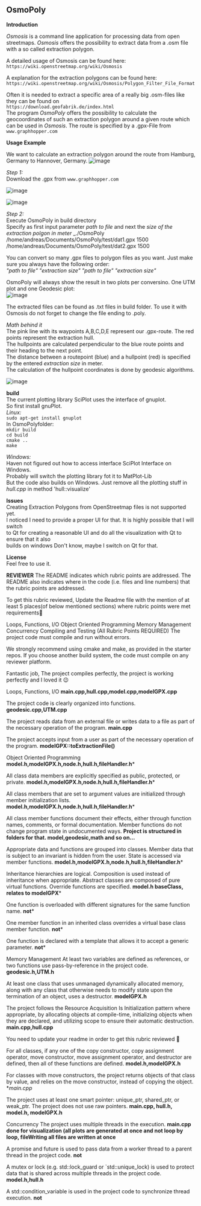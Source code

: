 ## OsmoPoly

**Introduction**

_Osmosis_ is a command line application for processing data from open streetmaps. 
_Osmosis_ offers the possibility to extract data from a .osm file with a so called extraction polygon.

A detailed usage of Osmosis can be found here:<br/>
`https://wiki.openstreetmap.org/wiki/Osmosis`

A explanation for the extraction polygons can be found here:<br/>
`https://wiki.openstreetmap.org/wiki/Osmosis/Polygon_Filter_File_Format`

Often it is needed to extract a specific area of a really big .osm-files like they can be found on<br/>
`https://download.geofabrik.de/index.html`<br/>
The program _OsmoPoly_ offers the possibility to calculate the geocoordinates of such an extraction polygon
around a given route which can be used in _Osmosis_. 
The route is specified by a .gpx-File from<br/>
`www.graphhopper.com`

**Usage Example**

We want to calculate an extraction polygon around the route from Hamburg, Germany to Hannover, Germany.
![image](https://user-images.githubusercontent.com/42981587/109389296-49396a00-790c-11eb-8846-fb2da954f00d.png)

_Step 1:_</br>
Download the .gpx from `www.graphhopper.com` </br>

![image](https://user-images.githubusercontent.com/42981587/109389359-7be36280-790c-11eb-85ca-186c8ce202fb.png)

![image](https://user-images.githubusercontent.com/42981587/109389366-800f8000-790c-11eb-9fb0-bd09183027a9.png)

_Step 2:_</br>
Execute OsmoPoly in build directory </br>
Specify as first input parameter _path to file_ and next the _size of the extraction polgon in meter_
_./OsmoPoly /home/andreas/Documents/OsmoPoly/test/dat1.gpx 1500 /home/andreas/Documents/OsmoPoly/test/dat2.gpx 1500 

You can convert so many .gpx files to polygon files as you want. Just make sure you always have the following order: </br>
_"path to file" "extraction size" "path to file" "extraction size"_

OsmoPoly will always show the result in two plots per conversino. One UTM plot and one Geodesic plot: </br>
![image](https://user-images.githubusercontent.com/42981587/109389772-23ad6000-790e-11eb-86cc-9461dfc155a0.png)


The extracted files can be found as .txt files in build folder. To use it with Osmosis do not forget to change the file ending
to .poly. </br>


_Math behind it_ </br>
The pink line with its waypoints A,B,C,D,E represent our .gpx-route. The red points represent the extraction hull. </br>
The hullpoints are calculated perpendicular to the blue route points and their heading to the next point. </br>
The distance between a routepoint (blue) and a hullpoint  (red) is specified by the entered _extraction size_ in meter. </br>
The calculation of the hullpoint coordinates is done by geodesic algorithms. 

![image](https://user-images.githubusercontent.com/42981587/109389778-2d36c800-790e-11eb-9613-c41772c310d2.png)

**build** </br>
The current plotting library SciPlot uses the interface of gnuplot.</br> So first install gnuPlot.</br>
_Linux:_ </br>
`sudo apt-get install gnuplot`</br>
In OsmoPolyfolder:</br>
`mkdir build` </br>
`cd build` </br>
`cmake .. `</br>
`make`</br>

_Windows:_ </br>
Haven not figured out how to access interface SciPlot Interface on Windows. </br>
Probably will switch the plotting library fot it to MatPlot-Lib </br>
But the code also builds on Windows. Just remove all the plotting stuff in </br>
_hull.cpp_ in method 'hull::visualize'

**Issues**</br>
Creating Extraction Polygons from OpenStreetmap files is not supported yet.</br>
I noticed I need to provide a proper UI for that. It is highly possible that I will switch </br>
to Qt for creating a reasonable UI and do all the visualization with Qt to ensure that it also </br>
builds on windows
Don't know, maybe I switch on Qt for that.

**License**</br>
Feel free to use it. 


**REVIEWER**
The README indicates which rubric points are addressed. The README also indicates where in the code (i.e. files and line numbers) that the rubric points are addressed.

To get this rubric reviewed, Update the Readme file with the mention of at least 5 places(of below mentioned sections) where rubric points were met requirements:raised_hands:

Loops, Functions, I/O
Object Oriented Programming
Memory Management
Concurrency
Compiling and Testing (All Rubric Points REQUIRED)
The project code must compile and run without errors.

We strongly recommend using cmake and make, as provided in the starter repos. If you choose another build system, the code must compile on any reviewer platform.

Fantastic job, The project compiles perfectly, the project is working perfectly and I loved it :wink:

Loops, Functions, I/O
**main.cpp,hull.cpp,model.cpp,modelGPX.cpp**

The project code is clearly organized into functions.
**geodesic.cpp,UTM.cpp**

The project reads data from an external file or writes data to a file as part of the necessary operation of the program.
**main.cpp**

The project accepts input from a user as part of the necessary operation of the program.
**modelGPX::toExtractionFile()**

Object Oriented Programming
**model.h,modelGPX.h,node.h,hull.h,fileHandler.h***

All class data members are explicitly specified as public, protected, or private.
**model.h,modelGPX.h,node.h,hull.h,fileHandler.h***


All class members that are set to argument values are initialized through member initialization lists.
**model.h,modelGPX.h,node.h,hull.h,fileHandler.h***

All class member functions document their effects, either through function names, comments, or formal documentation. Member functions do not change program state in undocumented ways.
**Project is structured in folders for that. model,geodesic,math and so on...**

Appropriate data and functions are grouped into classes. Member data that is subject to an invariant is hidden from the user. State is accessed via member functions.
**model.h,modelGPX.h,node.h,hull.h,fileHandler.h***

Inheritance hierarchies are logical. Composition is used instead of inheritance when appropriate. Abstract classes are composed of pure virtual functions. Override functions are specified.
**model.h baseClass, relates to modelGPX***

One function is overloaded with different signatures for the same function name.
**not***

One member function in an inherited class overrides a virtual base class member function.
**not***

One function is declared with a template that allows it to accept a generic parameter.
**not***

Memory Management
At least two variables are defined as references, or two functions use pass-by-reference in the project code.
**geodesic.h,UTM.h**

At least one class that uses unmanaged dynamically allocated memory, along with any class that otherwise needs to modify state upon the termination of an object, uses a destructor.
**modelGPX.h**


The project follows the Resource Acquisition Is Initialization pattern where appropriate, by allocating objects at compile-time, initializing objects when they are declared, and utilizing scope to ensure their automatic destruction.
**main.cpp,hull.cpp**

You need to update your readme in order to get this rubric reviewed :raised_hands:

For all classes, if any one of the copy constructor, copy assignment operator, move constructor, move assignment operator, and destructor are defined, then all of these functions are defined.
**model.h,modelGPX.h**

For classes with move constructors, the project returns objects of that class by value, and relies on the move constructor, instead of copying the object.
**main.cpp*

The project uses at least one smart pointer: unique_ptr, shared_ptr, or weak_ptr. The project does not use raw pointers.
**main.cpp, hull.h, model.h, modelGPX.h**

Concurrency
The project uses multiple threads in the execution.
**main.cpp done for visualization (all plots are generated at once and not loop by loop, fileWriting all files are written at once**

A promise and future is used to pass data from a worker thread to a parent thread in the project code.
**not**

A mutex or lock (e.g. std::lock_guard or `std::unique_lock) is used to protect data that is shared across multiple threads in the project code.
**model.h,hull.h**

A std::condition_variable is used in the project code to synchronize thread execution.
**not**



